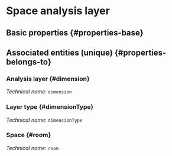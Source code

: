 # Space analysis layer
<!--- THIS FILE IS GENERATED PLEASE DO NOT EDIT IT DIRECTLY --->



## Basic properties {#properties-base}



## Associated entities (unique) {#properties-belongs-to}

### Analysis layer {#dimension}



*Technical name:* ```dimension```

### Layer type {#dimensionType}



*Technical name:* ```dimensionType```

### Space {#room}



*Technical name:* ```room```





